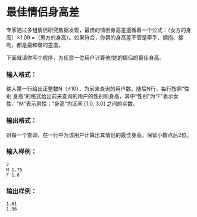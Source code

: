 # 最佳情侣身高差
专家通过多组情侣研究数据发现，最佳的情侣身高差遵循着一个公式：（女方的身高）×1.09 =（男方的身高）。如果符合，你俩的身高差不管是牵手、拥抱、接吻，都是最和谐的差度。

下面就请你写个程序，为任意一位用户计算他/她的情侣的最佳身高。

### 输入格式：
输入第一行给出正整数N（≤10），为前来查询的用户数。随后N行，每行按照“性别 身高”的格式给出前来查询的用户的性别和身高，其中“性别”为“F”表示女性、“M”表示男性；“身高”为区间 [1.0, 3.0] 之间的实数。

### 输出格式：
对每一个查询，在一行中为该用户计算出其情侣的最佳身高，保留小数点后2位。

### 输入样例：
```
2
M 1.75
F 1.8
```
### 输出样例：
```
1.61
1.96
```